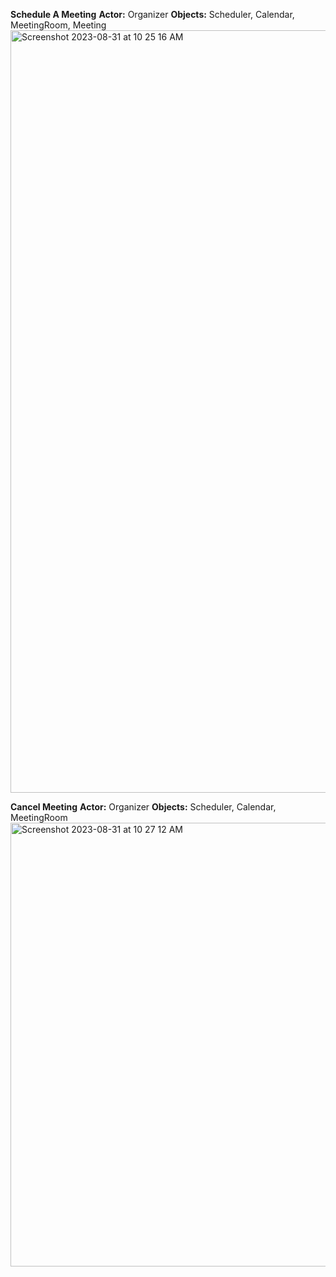 **Schedule A Meeting**
**Actor:** Organizer
**Objects:** Scheduler, Calendar, MeetingRoom, Meeting
<img width="1220" alt="Screenshot 2023-08-31 at 10 25 16 AM" src="https://github.com/ganesh-sadanala/LLD/assets/40536512/ef628f57-3934-47f3-a8aa-c3ed8588cf61">

**Cancel Meeting**
**Actor:** Organizer
**Objects:** Scheduler, Calendar, MeetingRoom
<img width="710" alt="Screenshot 2023-08-31 at 10 27 12 AM" src="https://github.com/ganesh-sadanala/LLD/assets/40536512/c62aa692-893b-4014-9e09-9f31b3e0fe5f">

